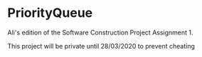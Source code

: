# PriorityQueue

Ali's edition of the Software Construction Project Assignment 1. 

This project will be private until 28/03/2020 to prevent cheating
